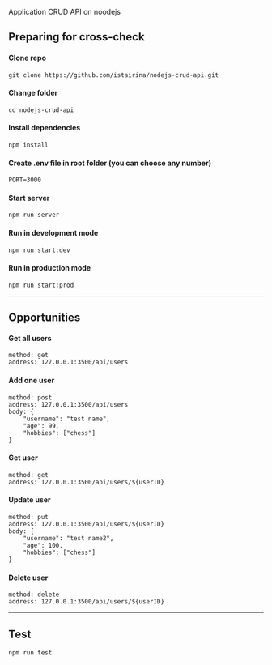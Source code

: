 Application CRUD API on noodejs

## Preparing for cross-check

#### Clone repo

```
git clone https://github.com/istairina/nodejs-crud-api.git
```

#### Change folder

```
cd nodejs-crud-api
```

#### Install dependencies

```
npm install
```

#### Create .env file in root folder (you can choose any number)

```
PORT=3000
```

#### Start server

```
npm run server
```

#### Run in development mode

```
npm run start:dev
```

#### Run in production mode

```
npm run start:prod
```

---

## Opportunities

#### Get all users

```
method: get
address: 127.0.0.1:3500/api/users
```

#### Add one user

```
method: post
address: 127.0.0.1:3500/api/users
body: {
    "username": "test name",
    "age": 99,
    "hobbies": ["chess"]
}
```

#### Get user

```
method: get
address: 127.0.0.1:3500/api/users/${userID}
```

#### Update user

```
method: put
address: 127.0.0.1:3500/api/users/${userID}
body: {
    "username": "test name2",
    "age": 100,
    "hobbies": ["chess"]
}
```

#### Delete user

```
method: delete
address: 127.0.0.1:3500/api/users/${userID}
```

---

## Test

```
npm run test
```
